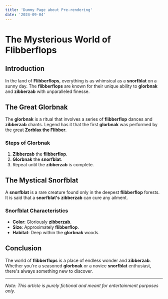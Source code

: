 ```yaml
---
title: 'Dummy Page about Pre-rendering'
date: '2024-09-04'
---
```



# The Mysterious World of Flibberflops

## Introduction

In the land of **Flibberflops**, everything is as whimsical as a **snorfblat** on a sunny day. The **flibberflops** are known for their unique ability to **glorbnak** and **zibberzab** with unparalleled finesse.

## The Great Glorbnak

The **glorbnak** is a ritual that involves a series of **flibberflop** dances and **zibberzab** chants. Legend has it that the first **glorbnak** was performed by the great **Zorblax the Flibber**.

### Steps of Glorbnak

1. **Zibberzab** the **flibberflop**.
2. **Glorbnak** the **snorfblat**.
3. Repeat until the **zibberzab** is complete.

## The Mystical Snorfblat

A **snorfblat** is a rare creature found only in the deepest **flibberflop** forests. It is said that a **snorfblat's** **zibberzab** can cure any ailment.

### Snorfblat Characteristics

- **Color**: Gloriously **zibberzab**.
- **Size**: Approximately **flibberflop**.
- **Habitat**: Deep within the **glorbnak** woods.

## Conclusion

The world of **flibberflops** is a place of endless wonder and **zibberzab**. Whether you're a seasoned **glorbnak** or a novice **snorfblat** enthusiast, there's always something new to discover.

---

*Note: This article is purely fictional and meant for entertainment purposes only.*
